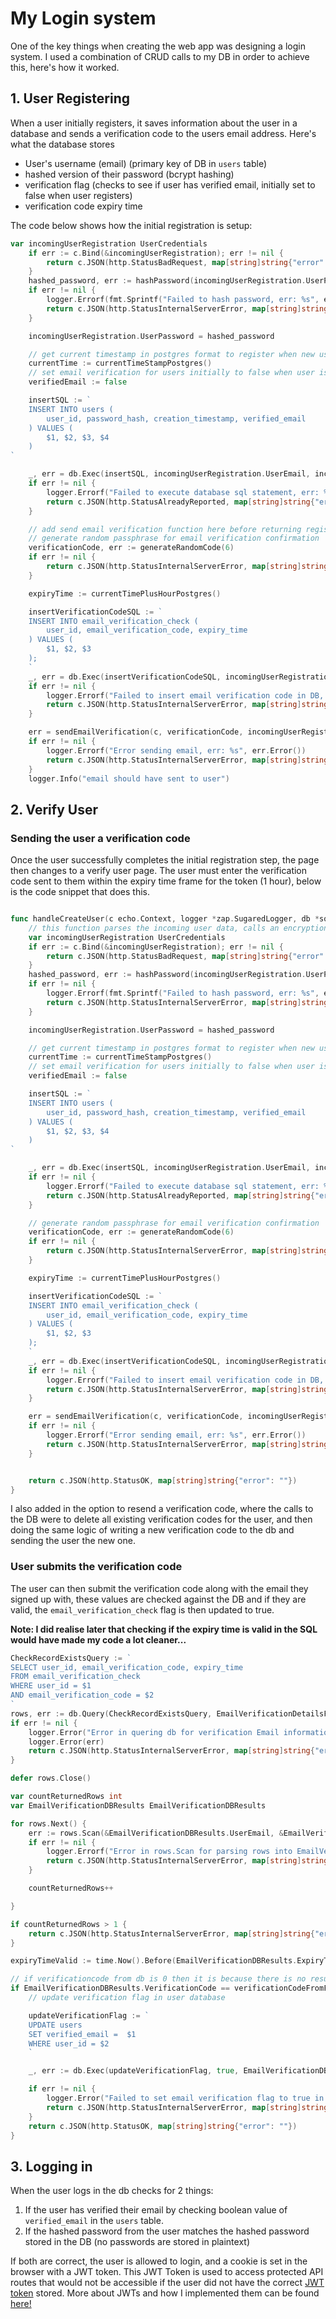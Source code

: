 # My Login system

One of the key things when creating the web app was designing a login system. I used a combination of CRUD calls to my DB in order to achieve this, here's how it worked.

## 1. User Registering

When a user initially registers, it saves information about the user in a database and sends a verification code to the users email address. Here's what the database stores

- User's username (email) (primary key of DB in `users` table)
- hashed version of their password (bcrypt hashing)
- verification flag (checks to see if user has verified email, initially set to false when user registers)
- verification code expiry time

The code below shows how the initial registration is setup:

```go
var incomingUserRegistration UserCredentials
	if err := c.Bind(&incomingUserRegistration); err != nil {
		return c.JSON(http.StatusBadRequest, map[string]string{"error": "Invalid request body for new user registration"})
	}
	hashed_password, err := hashPassword(incomingUserRegistration.UserPassword)
	if err != nil {
		logger.Errorf(fmt.Sprintf("Failed to hash password, err: %s", err.Error()))
		return c.JSON(http.StatusInternalServerError, map[string]string{"error": "Failed to hash password"})
	}

	incomingUserRegistration.UserPassword = hashed_password

	// get current timestamp in postgres format to register when new user was created, can use to delete values
	currentTime := currentTimeStampPostgres()
	// set email verification for users initially to false when user is created, they need to confirm later
	verifiedEmail := false

	insertSQL := `
    INSERT INTO users (
        user_id, password_hash, creation_timestamp, verified_email
    ) VALUES (
        $1, $2, $3, $4
    )
`

	_, err = db.Exec(insertSQL, incomingUserRegistration.UserEmail, incomingUserRegistration.UserPassword, currentTime, verifiedEmail)
	if err != nil {
		logger.Errorf("Failed to execute database sql statement, err: %w", err)
		return c.JSON(http.StatusAlreadyReported, map[string]string{"error": "Failed to upload user data to server, is the email already in use?"})
	}

	// add send email verification function here before returning registered user?
	// generate random passphrase for email verification confirmation
	verificationCode, err := generateRandomCode(6)
	if err != nil {
		return c.JSON(http.StatusInternalServerError, map[string]string{"error": "Could not generate random code"})
	}

	expiryTime := currentTimePlusHourPostgres()

	insertVerificationCodeSQL := `
	INSERT INTO email_verification_check (
		user_id, email_verification_code, expiry_time
	) VALUES (
		$1, $2, $3
	);
	`
	_, err = db.Exec(insertVerificationCodeSQL, incomingUserRegistration.UserEmail, verificationCode, expiryTime)
	if err != nil {
		logger.Errorf("Failed to insert email verification code in DB, err %w", err)
		return c.JSON(http.StatusInternalServerError, map[string]string{"error": "Failed to upload email verification code to db"})
	}

	err = sendEmailVerification(c, verificationCode, incomingUserRegistration.UserEmail, logger)
	if err != nil {
		logger.Errorf("Error sending email, err: %s", err.Error())
		return c.JSON(http.StatusInternalServerError, map[string]string{"error": "Send email verification failed"})
	}
	logger.Info("email should have sent to user")
```

## 2. Verify User

### Sending the user a verification code

Once the user successfully completes the initial registration step, the page then changes to a verify user page. The user must enter the verification code sent to them within the expiry time frame for the token (1 hour), below is the code snippet that does this.

```go

func handleCreateUser(c echo.Context, logger *zap.SugaredLogger, db *sql.DB) error {
	// this function parses the incoming user data, calls an encryption on the password then uploads it to the db
	var incomingUserRegistration UserCredentials
	if err := c.Bind(&incomingUserRegistration); err != nil {
		return c.JSON(http.StatusBadRequest, map[string]string{"error": "Invalid request body for new user registration"})
	}
	hashed_password, err := hashPassword(incomingUserRegistration.UserPassword)
	if err != nil {
		logger.Errorf(fmt.Sprintf("Failed to hash password, err: %s", err.Error()))
		return c.JSON(http.StatusInternalServerError, map[string]string{"error": "Failed to hash password"})
	}

	incomingUserRegistration.UserPassword = hashed_password

	// get current timestamp in postgres format to register when new user was created, can use to delete values
	currentTime := currentTimeStampPostgres()
	// set email verification for users initially to false when user is created, they need to confirm later
	verifiedEmail := false

	insertSQL := `
    INSERT INTO users (
        user_id, password_hash, creation_timestamp, verified_email
    ) VALUES (
        $1, $2, $3, $4
    )
`

	_, err = db.Exec(insertSQL, incomingUserRegistration.UserEmail, incomingUserRegistration.UserPassword, currentTime, verifiedEmail)
	if err != nil {
		logger.Errorf("Failed to execute database sql statement, err: %w", err)
		return c.JSON(http.StatusAlreadyReported, map[string]string{"error": "Failed to upload user data to server, is the email already in use?"})
	}

	// generate random passphrase for email verification confirmation
	verificationCode, err := generateRandomCode(6)
	if err != nil {
		return c.JSON(http.StatusInternalServerError, map[string]string{"error": "Could not generate random code"})
	}

	expiryTime := currentTimePlusHourPostgres()

	insertVerificationCodeSQL := `
	INSERT INTO email_verification_check (
		user_id, email_verification_code, expiry_time
	) VALUES (
		$1, $2, $3
	);
	`
	_, err = db.Exec(insertVerificationCodeSQL, incomingUserRegistration.UserEmail, verificationCode, expiryTime)
	if err != nil {
		logger.Errorf("Failed to insert email verification code in DB, err %w", err)
		return c.JSON(http.StatusInternalServerError, map[string]string{"error": "Failed to upload email verification code to db"})
	}

	err = sendEmailVerification(c, verificationCode, incomingUserRegistration.UserEmail, logger)
	if err != nil {
		logger.Errorf("Error sending email, err: %s", err.Error())
		return c.JSON(http.StatusInternalServerError, map[string]string{"error": "Send email verification failed"})
	}


	return c.JSON(http.StatusOK, map[string]string{"error": ""})
}
```

I also added in the option to resend a verification code, where the calls to the DB were to delete all existing verification codes for the user, and then doing the same logic of writing a new verification code to the db and sending the user the new one.

### User submits the verification code

The user can then submit the verification code along with the email they signed up with, these values are checked against the DB and if they are valid, the `email_verification_check` flag is then updated to true.

**Note: I did realise later that checking if the expiry time is valid in the SQL would have made my code a lot cleaner...**

```go
CheckRecordExistsQuery := `
SELECT user_id, email_verification_code, expiry_time
FROM email_verification_check
WHERE user_id = $1
AND email_verification_code = $2
`
rows, err := db.Query(CheckRecordExistsQuery, EmailVerificationDetailsFromFrontend.UserEmail, verificationCodeFromFrontend)
if err != nil {
	logger.Error("Error in quering db for verification Email information")
	logger.Error(err)
	return c.JSON(http.StatusInternalServerError, map[string]string{"error": "Failed to run query for email verification on DB"})
}

defer rows.Close()

var countReturnedRows int
var EmailVerificationDBResults EmailVerificationDBResults

for rows.Next() {
	err := rows.Scan(&EmailVerificationDBResults.UserEmail, &EmailVerificationDBResults.VerificationCode, &EmailVerificationDBResults.ExpiryTime)
	if err != nil {
		logger.Errorf("Error in rows.Scan for parsing rows into EmailVerificationDBResults")
		return c.JSON(http.StatusInternalServerError, map[string]string{"error": "Error in rows.Scan for parsing rows into EmailVerificationDBResults"})
	}

	countReturnedRows++

}

if countReturnedRows > 1 {
	return c.JSON(http.StatusInternalServerError, map[string]string{"error": "Rows returned more than 1 from DB for email verification check should only be one"})
}

expiryTimeValid := time.Now().Before(EmailVerificationDBResults.ExpiryTime)

// if verificationcode from db is 0 then it is because there is no result so it is a default value, so check to see if not 0
if EmailVerificationDBResults.VerificationCode == verificationCodeFromFrontend && (EmailVerificationDBResults.VerificationCode != 0) && expiryTimeValid {
	// update verification flag in user database

	updateVerificationFlag := `
	UPDATE users
	SET verified_email =  $1
	WHERE user_id = $2
	`

	_, err := db.Exec(updateVerificationFlag, true, EmailVerificationDBResults.UserEmail)

	if err != nil {
		logger.Error("Failed to set email verification flag to true in DB")
		return c.JSON(http.StatusInternalServerError, map[string]string{"error": "Failed to set email verification flag to true in DB"})
	}
	return c.JSON(http.StatusOK, map[string]string{"error": ""})
}

```

## 3. Logging in

When the user logs in the db checks for 2 things:

1. If the user has verified their email by checking boolean value of `verified_email` in the `users` table.
2. If the hashed password from the user matches the hashed password stored in the DB (no passwords are stored in plaintext)

If both are correct, the user is allowed to login, and a cookie is set in the browser with a JWT token.
This JWT Token is used to access protected API routes that would not be accessible if the user did not have the correct [JWT token](https://trafi9.github.io/documentation/myProjects/theProductiveMuslim/skillsUsedInProject/JWT/) stored.
More about JWTs and how I implemented them can be found [here!](https://trafi9.github.io/documentation/myProjects/theProductiveMuslim/skillsUsedInProject/JWT/)
